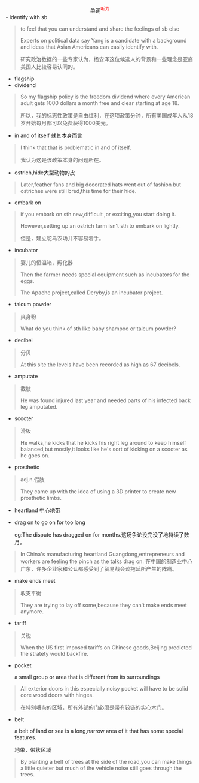 <center>单词<sup style="color:red;">听力</sup></center>
- identify with sb

> to feel that you can understand and share the feelings of sb else
>
> Experts on political data say Yang is a candidate with a background and ideas that Asian Americans can easily identify with.
>
> 研究政治数据的一些专家认为，杨安泽这位候选人的背景和一些理念是亚裔美国人比较容易认同的。

- flagship 
- dividend

> So my flagship policy is the freedom dividend where every American adult gets 1000 dollars a month free and clear starting at age 18.
>
> 所以，我的标志性政策是自由红利，在这项政策分钟，所有美国成年人从18岁开始每月都可以免费获得1000美元。

- in and of itself 就其本身而言

> I think that that is problematic in and of itself.
>
> 我认为这是该政策本身的问题所在。

- ostrich,hide大型动物的皮

> Later,feather fans and big decorated hats went out of fashion but ostriches were still bred,this time for their hide.

- embark on

> if you embark on sth new,difficult ,or exciting,you start doing it.
>
> However,setting up an ostrich farm isn't sth to embark on lightly.
>
> 但是，建立鸵鸟农场并不容易着手。

- incubator

> 婴儿的恒温箱，孵化器
>
> Then the farmer needs special equipment such as incubators for the eggs.
>
> The Apache project,called Deryby,is an incubator project.

- talcum powder

> 爽身粉
>
> What do you think of sth like baby shampoo or talcum powder?

- decibel

> 分贝
>
> At this site the levels have been recorded as high as 67 decibels.

- amputate

> 截肢
>
> He was found injured last year and needed parts of his infected back leg amputated.

- scooter

> 滑板
>
> He walks,he kicks that he kicks his right leg around to keep himself balanced,but mostly,it looks like he's sort of kicking on a scooter as he goes on. 

- prosthetic

> adj.n.假肢
>
> They came up with the idea of using a 3D printer to create new prosthetic limbs.

- heartland  中心地带 

- drag on   to go on for too long 

  eg:The dispute has dragged on for months.这场争论没完没了地持续了数月。

> In China's manufacturing heartland Guangdong,entrepreneurs and workers are feeling the pinch as the talks drag on. 在中国的制造业中心广东，许多企业家和公认都感受到了贸易战会谈拖延所产生的阵痛。

- make ends meet

>收支平衡
>
>They are trying to lay off some,because they can't make ends meet anymore.

- tariff

> 关税
>
> When the US first imposed tariffs on Chinese goods,Beijing predicted the stratety would backfire.

- pocket

  a small group or area that is different from its surroundings

>All exterior doors in this especially noisy pocket will have to be solid core wood doors with hinges.
>
>在特别嘈杂的区域，所有外部的门必须是带有铰链的实心木门。

- belt

  a belt of land or sea is a long,narrow area of it that has some special features.

  地带，带状区域

> By planting a belt of trees at the side of the road,you can make things a little quieter but much of the vehicle noise still goes through the trees.
